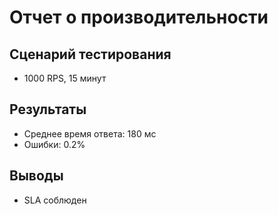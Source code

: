 # Отчет о производительности

## Сценарий тестирования
- 1000 RPS, 15 минут

## Результаты
- Среднее время ответа: 180 мс
- Ошибки: 0.2%

## Выводы
- SLA соблюден
